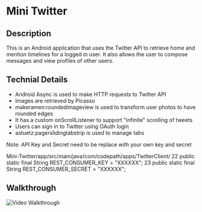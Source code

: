 # Mini Twitter

Description
-----
This is an Android application that uses the Twitter API to retrieve home and mention timelines for a logged in user. It also allows the user to compose messages and view profiles of other users.

Technial Details
-----
- Android Async is used to make HTTP requests to Twitter API
- Images are retrieved by Picasso
- makeramen:roundedimageview is used to transform user photos to have rounded edges
- It has a custom onScrollListener to support "infinite" scrolling of tweets
- Users can sign in to Twitter using OAuth login
- astuetz:pagerslidingtabstrip is used to manage tabs

Note: API Key and Secret need to be replace with your own key and secret

Mini-Twitter/app/src/main/java/com/codepath/apps/TwitterClient/
22	public static final String REST_CONSUMER_KEY = "XXXXXX";
23	public static final String REST_CONSUMER_SECRET = "XXXXXX";

Walkthrough
---

![Video Walkthrough](twitter.gif)
